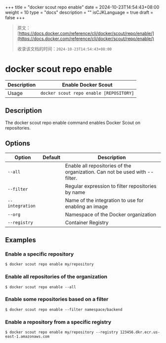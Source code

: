 +++
title = "docker scout repo enable"
date = 2024-10-23T14:54:43+08:00
weight = 10
type = "docs"
description = ""
isCJKLanguage = true
draft = false
+++

> 原文：[https://docs.docker.com/reference/cli/docker/scout/repo/enable/](https://docs.docker.com/reference/cli/docker/scout/repo/enable/)
>
> 收录该文档的时间：`2024-10-23T14:54:43+08:00`

# docker scout repo enable

| Description | Enable Docker Scout                     |
| :---------- | --------------------------------------- |
| Usage       | `docker scout repo enable [REPOSITORY]` |

## Description

The docker scout repo enable command enables Docker Scout on repositories.

## Options

| Option          | Default | Description                                                  |
| --------------- | ------- | ------------------------------------------------------------ |
| `--all`         |         | Enable all repositories of the organization. Can not be used with --filter. |
| `--filter`      |         | Regular expression to filter repositories by name            |
| `--integration` |         | Name of the integration to use for enabling an image         |
| `--org`         |         | Namespace of the Docker organization                         |
| `--registry`    |         | Container Registry                                           |

## Examples

### Enable a specific repository



```console
$ docker scout repo enable my/repository
```

### Enable all repositories of the organization



```console
$ docker scout repo enable --all
```

### Enable some repositories based on a filter



```console
$ docker scout repo enable --filter namespace/backend
```

### Enable a repository from a specific registry



```console
$ docker scout repo enable my/repository --registry 123456.dkr.ecr.us-east-1.amazonaws.com
```
